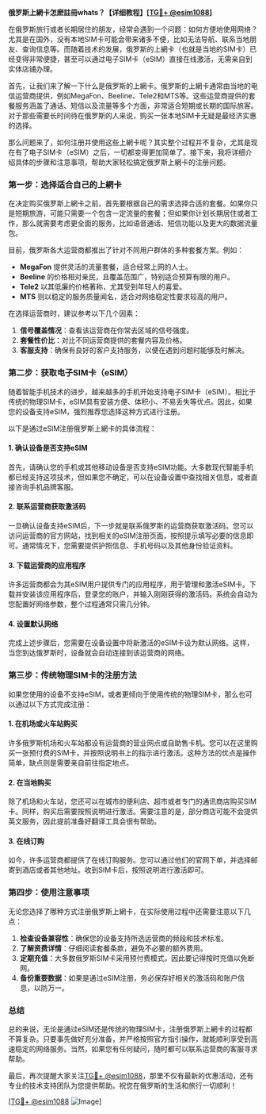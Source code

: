 **俄罗斯上網卡怎麽註冊whats？【详细教程】[[TG💪+ @esim1088](https://t.me/s/esim1088)]**

在俄罗斯旅行或者长期居住的朋友，经常会遇到一个问题：如何方便地使用网络？尤其是在国外，没有本地SIM卡可能会带来诸多不便，比如无法导航、联系当地朋友、查询信息等。而随着技术的发展，俄罗斯的上網卡（也就是当地的SIM卡）已经变得非常便捷，甚至可以通过电子SIM卡（eSIM）直接在线激活，无需亲自到实体店铺办理。

首先，让我们来了解一下什么是俄罗斯的上網卡。俄罗斯的上網卡通常由当地的电信运营商提供，例如MegaFon、Beeline、Tele2和MTS等。这些运营商提供的套餐服务涵盖了通话、短信以及流量等多个方面，非常适合短期或长期的国际旅客。对于那些需要长时间待在俄罗斯的人来说，购买一张本地SIM卡无疑是最经济实惠的选择。

那么问题来了，如何注册并使用这些上網卡呢？其实整个过程并不复杂，尤其是现在有了电子SIM卡（eSIM）之后，一切都变得更加简单了。接下来，我将详细介绍具体的步骤和注意事项，帮助大家轻松搞定俄罗斯上網卡的注册问题。

### **第一步：选择适合自己的上網卡**

在决定购买俄罗斯上網卡之前，首先要根据自己的需求选择合适的套餐。如果你只是短期旅游，可能只需要一个包含一定流量的套餐；但如果你计划长期居住或者工作，那么就需要考虑更全面的服务，比如语音通话、短信功能以及更大的数据流量包。

目前，俄罗斯各大运营商都推出了针对不同用户群体的多种套餐方案。例如：

- **MegaFon** 提供灵活的流量套餐，适合经常上网的人士。
- **Beeline** 的价格相对亲民，且覆盖范围广，特别适合预算有限的用户。
- **Tele2** 以其低廉的价格著称，尤其受到年轻人的喜爱。
- **MTS** 则以稳定的服务质量闻名，适合对网络稳定性要求较高的用户。

在选择运营商时，建议参考以下几个因素：
1. **信号覆盖情况**：查看该运营商在你常去区域的信号强度。
2. **套餐性价比**：对比不同运营商提供的套餐内容及价格。
3. **客服支持**：确保有良好的客户支持服务，以便在遇到问题时能够及时解决。

### **第二步：获取电子SIM卡（eSIM）**

随着智能手机技术的进步，越来越多的手机开始支持电子SIM卡（eSIM）。相比于传统的物理SIM卡，eSIM具有安装方便、体积小、不易丢失等优点。因此，如果您的设备支持eSIM，强烈推荐您选择这种方式进行注册。

以下是通过eSIM注册俄罗斯上網卡的具体流程：

#### **1. 确认设备是否支持eSIM**
首先，请确认您的手机或其他移动设备是否支持eSIM功能。大多数现代智能手机都已经支持这项技术，但如果您不确定，可以在设备设置中查找相关信息，或者直接咨询手机品牌客服。

#### **2. 联系运营商获取激活码**
一旦确认设备支持eSIM后，下一步就是联系俄罗斯的运营商获取激活码。您可以访问运营商的官方网站，找到相关的eSIM注册页面，按照提示填写必要的信息即可。通常情况下，您需要提供护照信息、手机号码以及其他身份验证资料。

#### **3. 下载运营商的应用程序**
许多运营商都会为其eSIM用户提供专门的应用程序，用于管理和激活eSIM卡。下载并安装该应用程序后，登录您的账户，并输入刚刚获得的激活码。系统会自动为您配置好网络参数，整个过程通常只需几分钟。

#### **4. 设置默认网络**
完成上述步骤后，您需要在设备设置中将新激活的eSIM卡设为默认网络。这样，当您到达俄罗斯时，设备就会自动连接到该运营商的网络。

### **第三步：传统物理SIM卡的注册方法**

如果您使用的设备不支持eSIM，或者更倾向于使用传统的物理SIM卡，那么也可以通过以下方式完成注册：

#### **1. 在机场或火车站购买**
许多俄罗斯机场和火车站都设有运营商的营业网点或自助售卡机。您可以在这里购买一张预付费的SIM卡，并按照说明书上的指示进行激活。这种方法的优点是操作简单，缺点则是需要亲自前往指定地点。

#### **2. 在当地购买**
除了机场和火车站，您还可以在城市的便利店、超市或者专门的通讯商店购买SIM卡。同样，购买后需要按照说明进行激活。需要注意的是，部分商店可能不会提供英文服务，因此提前准备好翻译工具会很有帮助。

#### **3. 在线订购**
如今，许多运营商都提供了在线订购服务。您可以通过他们的官网下单，并选择邮寄到酒店或者其他地址。收到SIM卡后，按照说明进行激活即可。

### **第四步：使用注意事项**

无论您选择了哪种方式注册俄罗斯上網卡，在实际使用过程中还需要注意以下几点：

1. **检查设备兼容性**：确保您的设备支持所选运营商的频段和技术标准。
2. **了解资费详情**：仔细阅读套餐条款，避免不必要的额外费用。
3. **定期充值**：大多数俄罗斯SIM卡采用预付费模式，因此要记得按时充值以免断网。
4. **备份重要数据**：如果是通过eSIM注册，务必保存好相关的激活码和账户信息，以防万一。

### **总结**

总的来说，无论是通过eSIM还是传统的物理SIM卡，注册俄罗斯上網卡的过程都不算复杂。只要事先做好充分准备，并严格按照官方指引操作，就能顺利享受到高速稳定的网络服务。当然，如果您有任何疑问，随时都可以联系运营商的客服寻求帮助。

最后，再次提醒大家关注[TG💪+ @esim1088](https://t.me/s/esim1088)，那里不仅有最新的优惠活动，还有专业的技术支持团队为您提供帮助。祝您在俄罗斯的生活和旅行一切顺利！

[[TG💪+ @esim1088](https://t.me/s/esim1088) ![Image](https://i.postimg.cc/4NQfJmqS/Snipaste-2025-05-13-00-14-12.png)]